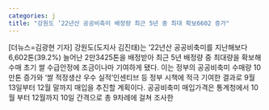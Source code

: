 ```yaml
---
categories: j
title: "강원도 ’22년산 공공비축미 배정량 최근 5년 중 최대 확보6602 증가"
---
```

[더뉴스=김광현 기자] 강원도(도지사 김진태)는 ’22년산 공공비축미를 지난해보다 6,602톤(39.2%) 늘어난 2만3425톤을 배정받아 최근 5년 배정량 중 최대량을 확보해 수매 초기 쌀 수급안정에 조금이나마 기여하게 됐다. 이는 정부의 공공비축미 수매량 10만톤 증가와 ‘쌀 적정생산 우수 실적’인센티브 등 정부 시책에 적극 기여한 결과로 9월 13일부터 12월 말까지 매입을 추진할 계획이다.																&#8203;공공비축미 매입가격은 통계청에서 10월 부터 12월까지 10일 간격으로 총 9차례에 걸쳐 조사한